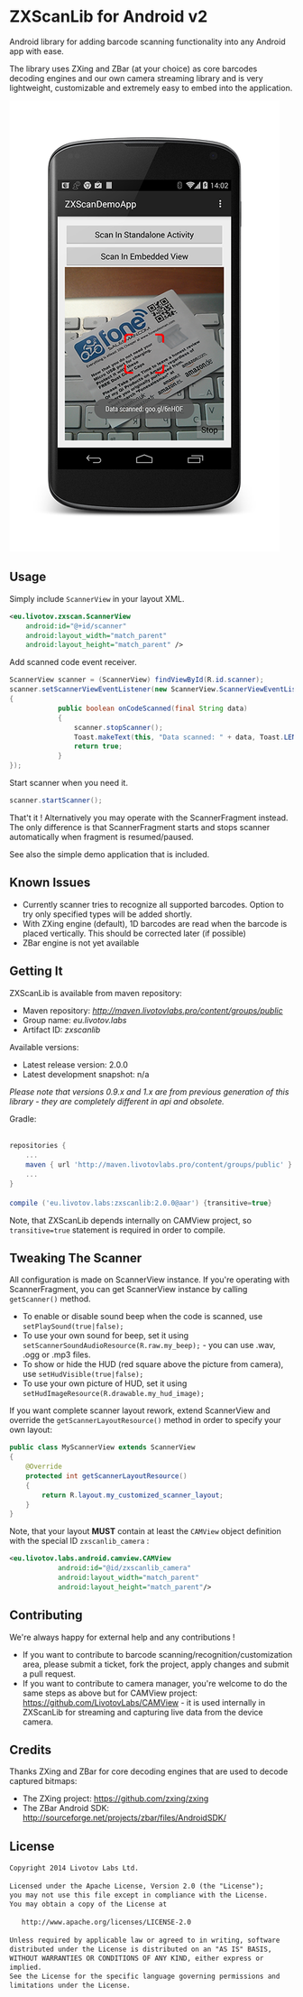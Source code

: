 ZXScanLib for Android v2
========================

Android library for adding barcode scanning functionality into any Android app with ease.

The library uses ZXing and ZBar (at your choice) as core barcodes decoding engines and our own camera streaming library
and is very lightweight, customizable and extremely easy to embed into the application.

![Screenshot](zxscanlibSampleScreenshot.png)



Usage
-----

Simply include `ScannerView` in your layout XML.

```xml
<eu.livotov.zxscan.ScannerView
    android:id="@+id/scanner"
    android:layout_width="match_parent"
    android:layout_height="match_parent" />
```

Add scanned code event receiver.

```java
ScannerView scanner = (ScannerView) findViewById(R.id.scanner);
scanner.setScannerViewEventListener(new ScannerView.ScannerViewEventListener()
{
            public boolean onCodeScanned(final String data)
            {
                scanner.stopScanner();
                Toast.makeText(this, "Data scanned: " + data, Toast.LENGTH_SHORT).show();
                return true;
            }
});
```

Start scanner when you need it.

```java
scanner.startScanner();
```

That't it ! Alternatively you may operate with the ScannerFragment instead. The only difference is that ScannerFragment
starts and stops scanner automatically when fragment is resumed/paused.

See also the simple demo application that is included.


Known Issues
------------

- Currently scanner tries to recognize all supported barcodes. Option to try only specified types will be added shortly.
- With ZXing engine (default), 1D barcodes are read when the barcode is placed vertically. This should be corrected later (if possible)
- ZBar engine is not yet available


Getting It
----------

ZXScanLib is available from maven repository:

- Maven repository: *http://maven.livotovlabs.pro/content/groups/public*
- Group name: *eu.livotov.labs*
- Artifact ID: *zxscanlib*

Available versions:

- Latest release version: 2.0.0
- Latest development snapshot: n/a

*Please note that versions 0.9.x and 1.x are from previous generation of this library - they are completely different in api and obsolete.*

Gradle:

```groovy

repositories {
    ...
    maven { url 'http://maven.livotovlabs.pro/content/groups/public' }
    ...
}

compile ('eu.livotov.labs:zxscanlib:2.0.0@aar') {transitive=true}

```

Note, that ZXScanLib depends internally on CAMView project, so ```transitive=true``` statement is required in order to compile.


Tweaking The Scanner
----------------

All configuration is made on ScannerView instance. If you're operating with ScannerFragment, you can get ScannerView instance by
calling ```getScanner()``` method.

- To enable or disable sound beep when the code is scanned, use ```setPlaySound(true|false);```
- To use your own sound for beep, set it using ```setScannerSoundAudioResource(R.raw.my_beep);``` - you can use .wav, .ogg or .mp3 files.
- To show or hide the HUD (red square above the picture from camera), use ```setHudVisible(true|false);```
- To use your own picture of HUD, set it using ```setHudImageResource(R.drawable.my_hud_image);```

If you want complete scanner layout rework, extend ScannerView and override the ```getScannerLayoutResource()``` method in order to
specify your own layout:

```java
public class MyScannerView extends ScannerView
{
    @Override
    protected int getScannerLayoutResource()
    {
        return R.layout.my_customized_scanner_layout;
    }
}
```

Note, that your layout **MUST** contain at least the ```CAMView``` object definition with the special ID ```zxscanlib_camera``` :

```xml
<eu.livotov.labs.android.camview.CAMView
            android:id="@id/zxscanlib_camera"
            android:layout_width="match_parent"
            android:layout_height="match_parent"/>
```



Contributing
------------

We're always happy for external help and any contributions !

- If you want to contribute to barcode scanning/recognition/customization area, please submit a ticket, fork the project, apply changes and submit a pull request.
- If you want to contribute to camera manager, you're welcome to do the same steps as above but for CAMView project: https://github.com/LivotovLabs/CAMView - it is used
internally in ZXScanLib for streaming and capturing live data from the device camera.


Credits
-------

Thanks ZXing and ZBar for core decoding engines that are used to decode captured bitmaps:

- The ZXing project: https://github.com/zxing/zxing
- The ZBar Android SDK: http://sourceforge.net/projects/zbar/files/AndroidSDK/


License
-------

    Copyright 2014 Livotov Labs Ltd.

    Licensed under the Apache License, Version 2.0 (the "License");
    you may not use this file except in compliance with the License.
    You may obtain a copy of the License at

       http://www.apache.org/licenses/LICENSE-2.0

    Unless required by applicable law or agreed to in writing, software
    distributed under the License is distributed on an "AS IS" BASIS,
    WITHOUT WARRANTIES OR CONDITIONS OF ANY KIND, either express or implied.
    See the License for the specific language governing permissions and
    limitations under the License.



 [zip]: https://github.com/LivotovLabs/zxscanlib/archive/master.zip

